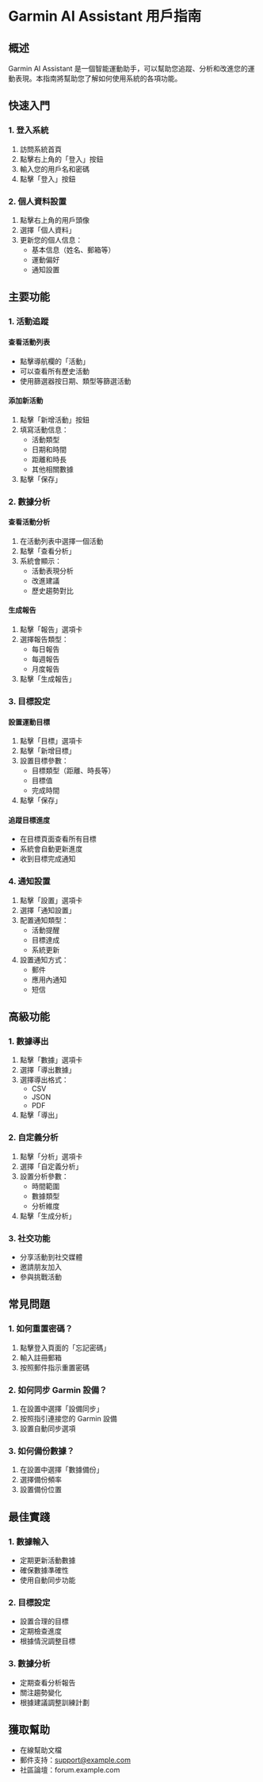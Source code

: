 # Garmin AI Assistant 用戶指南

## 概述
Garmin AI Assistant 是一個智能運動助手，可以幫助您追蹤、分析和改進您的運動表現。本指南將幫助您了解如何使用系統的各項功能。

## 快速入門

### 1. 登入系統
1. 訪問系統首頁
2. 點擊右上角的「登入」按鈕
3. 輸入您的用戶名和密碼
4. 點擊「登入」按鈕

### 2. 個人資料設置
1. 點擊右上角的用戶頭像
2. 選擇「個人資料」
3. 更新您的個人信息：
   - 基本信息（姓名、郵箱等）
   - 運動偏好
   - 通知設置

## 主要功能

### 1. 活動追蹤
#### 查看活動列表
- 點擊導航欄的「活動」
- 可以查看所有歷史活動
- 使用篩選器按日期、類型等篩選活動

#### 添加新活動
1. 點擊「新增活動」按鈕
2. 填寫活動信息：
   - 活動類型
   - 日期和時間
   - 距離和時長
   - 其他相關數據
3. 點擊「保存」

### 2. 數據分析
#### 查看活動分析
1. 在活動列表中選擇一個活動
2. 點擊「查看分析」
3. 系統會顯示：
   - 活動表現分析
   - 改進建議
   - 歷史趨勢對比

#### 生成報告
1. 點擊「報告」選項卡
2. 選擇報告類型：
   - 每日報告
   - 每週報告
   - 月度報告
3. 點擊「生成報告」

### 3. 目標設定
#### 設置運動目標
1. 點擊「目標」選項卡
2. 點擊「新增目標」
3. 設置目標參數：
   - 目標類型（距離、時長等）
   - 目標值
   - 完成時間
4. 點擊「保存」

#### 追蹤目標進度
- 在目標頁面查看所有目標
- 系統會自動更新進度
- 收到目標完成通知

### 4. 通知設置
1. 點擊「設置」選項卡
2. 選擇「通知設置」
3. 配置通知類型：
   - 活動提醒
   - 目標達成
   - 系統更新
4. 設置通知方式：
   - 郵件
   - 應用內通知
   - 短信

## 高級功能

### 1. 數據導出
1. 點擊「數據」選項卡
2. 選擇「導出數據」
3. 選擇導出格式：
   - CSV
   - JSON
   - PDF
4. 點擊「導出」

### 2. 自定義分析
1. 點擊「分析」選項卡
2. 選擇「自定義分析」
3. 設置分析參數：
   - 時間範圍
   - 數據類型
   - 分析維度
4. 點擊「生成分析」

### 3. 社交功能
- 分享活動到社交媒體
- 邀請朋友加入
- 參與挑戰活動

## 常見問題

### 1. 如何重置密碼？
1. 點擊登入頁面的「忘記密碼」
2. 輸入註冊郵箱
3. 按照郵件指示重置密碼

### 2. 如何同步 Garmin 設備？
1. 在設置中選擇「設備同步」
2. 按照指引連接您的 Garmin 設備
3. 設置自動同步選項

### 3. 如何備份數據？
1. 在設置中選擇「數據備份」
2. 選擇備份頻率
3. 設置備份位置

## 最佳實踐

### 1. 數據輸入
- 定期更新活動數據
- 確保數據準確性
- 使用自動同步功能

### 2. 目標設定
- 設置合理的目標
- 定期檢查進度
- 根據情況調整目標

### 3. 數據分析
- 定期查看分析報告
- 關注趨勢變化
- 根據建議調整訓練計劃

## 獲取幫助
- 在線幫助文檔
- 郵件支持：support@example.com
- 社區論壇：forum.example.com 